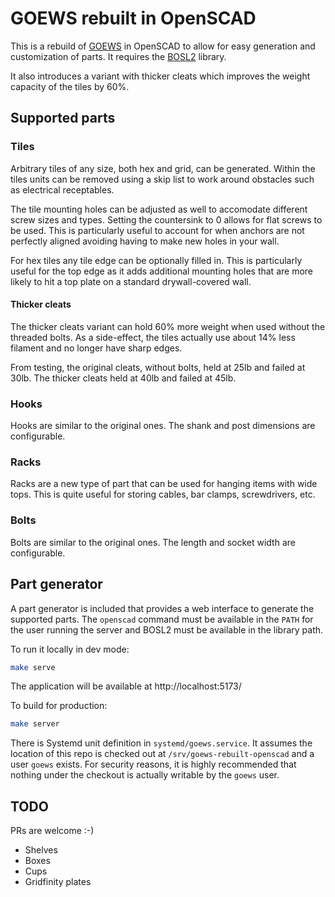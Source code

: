 # GOEWS rebuilt in OpenSCAD

This is a rebuild of [GOEWS](https://goews.xyz/) in OpenSCAD to allow for easy
generation and customization of parts. It requires the
[BOSL2](https://github.com/BelfrySCAD/BOSL2) library.

It also introduces a variant with thicker cleats which improves the weight capacity of
the tiles by 60%.

## Supported parts

### Tiles

Arbitrary tiles of any size, both hex and grid, can be generated. Within the tiles
units can be removed using a skip list to work around obstacles such as electrical
receptables.

The tile mounting holes can be adjusted as well to accomodate different screw sizes and
types. Setting the countersink to 0 allows for flat screws to be used. This is
particularly useful to account for when anchors are not perfectly aligned avoiding
having to make new holes in your wall.

For hex tiles any tile edge can be optionally filled in. This is particularly useful
for the top edge as it adds additional mounting holes that are more likely to hit a top
plate on a standard drywall-covered wall.

#### Thicker cleats

The thicker cleats variant can hold 60% more weight when used without the threaded bolts. As a side-effect, the tiles actually use about 14% less filament and no longer have sharp edges.

From testing, the original cleats, without bolts, held at 25lb and failed at 30lb. The
thicker cleats held at 40lb and failed at 45lb.

### Hooks

Hooks are similar to the original ones. The shank and post dimensions are
configurable.

### Racks

Racks are a new type of part that can be used for hanging items with wide tops. This is
quite useful for storing cables, bar clamps, screwdrivers, etc.

### Bolts

Bolts are similar to the original ones. The length and socket width are configurable.

## Part generator

A part generator is included that provides a web interface to generate the supported
parts. The `openscad` command must be available in the `PATH` for the user running the
server and BOSL2 must be available in the library path.

To run it locally in dev mode:

```bash
make serve
```

The application will be available at http://localhost:5173/

To build for production:

```bash
make server
```

There is Systemd unit definition in `systemd/goews.service`. It assumes the location of
this repo is checked out at `/srv/goews-rebuilt-openscad` and a user `goews` exists.
For security reasons, it is highly recommended that nothing under the checkout is
actually writable by the `goews` user.

## TODO

PRs are welcome :-)

* Shelves
* Boxes
* Cups
* Gridfinity plates
